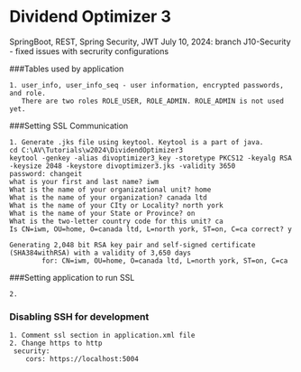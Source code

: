 # Dividend Optimizer 3

SpringBoot, REST, Spring Security, JWT
July 10, 2024: branch J10-Security - fixed issues with secrurity configurations



###Tables used by application
```
1. user_info, user_info_seq - user information, encrypted passwords, and role.
   There are two roles ROLE_USER, ROLE_ADMIN. ROLE_ADMIN is not used yet.

```




###Setting SSL Communication
```
1. Generate .jks file using keytool. Keytool is a part of java.
cd C:\AV\Tutorials\w2024\DividendOptimizer3
keytool -genkey -alias divoptimizer3_key -storetype PKCS12 -keyalg RSA -keysize 2048 -keystore divoptimizer3.jks -validity 3650
password: changeit
what is your first and last name? iwm
What is the name of your organizational unit? home
What is the name of your organization? canada ltd
What is the name of your CIty or Locality? north york
What is the name of your State or Province? on
What is the two-letter country code for this unit? ca
Is CN=iwm, OU=home, O=canada ltd, L=north york, ST=on, C=ca correct? y

Generating 2,048 bit RSA key pair and self-signed certificate (SHA384withRSA) with a validity of 3,650 days
        for: CN=iwm, OU=home, O=canada ltd, L=north york, ST=on, C=ca
```

###Setting application to run SSL
```
2. 

```

### Disabling SSH for development
```
1. Comment ssl section in application.xml file
2. Change https to http
 security:
    cors: https://localhost:5004 

```
